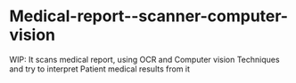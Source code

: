 # Medical-report--scanner-computer-vision
WIP: It scans medical report, using OCR and Computer vision Techniques and try to interpret Patient medical results from it
